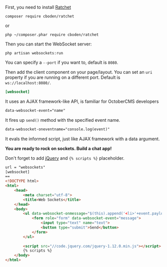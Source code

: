 First, you need to install [Ratchet](http://socketo.me/)

```shell
composer require cboden/ratchet
```
or
```shell
php ~/composer.phar require cboden/ratchet
```

Then you can start the WebSocket server:

```shell
php artisan websockets:run
```

You can specify a `--port` if you want to, default is `8080`.

Then add the client component on your page/layout. You can set an `uri` property if you are running on a different port. Default is `ws://localhost:8080/`.

```ini
[websocket]
```

It uses an AJAX framework-like API, is familiar for OctoberCMS developers

```html
data-websocket-event="name"
```
It fires up `send()` method with the specified event name.

```html
data-websocket-oneventname="console.log(event)"
```
It evals the informed script, just like AJAX framework with a data argument.

**You are ready to rock on sockets. Build a chat app!**

Don't forget to add [jQuery](http://jquery.com/) and `{% scripts %}` placeholder.
```html
url = "websockets"
[websocket]
==
<!DOCTYPE html>
<html>
    <head>
        <meta charset="utf-8">
        <title>Web Sockets</title>
    </head>
    <body>
        <ul data-websocket-onmessage="$(this).append('<li>'+event.payload.text+'</li>')"></ul>
            <form role="form" data-websocket-event="message">
                <input type="text" name="text">
                <button type="submit">Send</button>
            </form>
        </ul>
        
        <script src="//code.jquery.com/jquery-1.12.0.min.js"></script>
        {% scripts %}
    </body>
</html>
```
